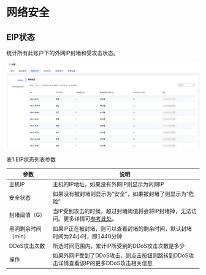 

# 网络安全

## EIP状态

统计所有此账户下的外网IP封堵和受攻击状态。

![](/images/operation/网络安全.png)

表1.EIP状态列表参数

| 参数          | 说明                                                                          |
| ----------- | --------------------------------------------------------------------------- |
| 主机IP        | 主机的IP地址，如果没有外网IP则显示为内网IP                                                    |
| 安全状态        | 如果没有被封堵则显示为“安全”，如果被封堵了则显示为“危险”                                              |
| 封堵阈值（G）     | 当IP受到攻击的时候，超过封堵阈值将会将IP封堵掉，无法访问。更多详情可[参考此处](/security/uantiddos/usecurity/datacenter)。 |
| 黑洞剩余时间（min） | 如果IP正在被封堵，则可以查看封堵的剩余时间，默认封堵时间为24小时，即1440分钟                                  |
| DDoS攻击次数    | 所选时间范围内，累计IP所受到的DDoS攻击次数是多少                                                 |
| 操作          | 如果外网IP受到了DDoS攻击，则点击按钮则跳转到DDoS攻击详情查看该IP的更多DDoS攻击相关信息                         |
